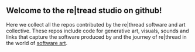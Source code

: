 ## Welcome to the re|tread studio on github!

Here we collect all the repos contributed by the re|thread software and art collective. These repos include code for generative art, visuals, sounds and links that capture the software produced by and the journey of re|thread in the world of [software art](https://en.wikipedia.org/wiki/Software_art).
